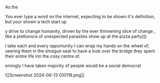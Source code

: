As the 

You ever type a word on the internet, expecting to be shown it's definition, but your shown a tech start up

y drive to change humanity, driven by the ever thinnening slice of change , like a plethorora of unexpected parasites show up at the pizza party]()

I take each and every opportunity I can wrap my hands on the wheel of, veering them in the shotgun seat to have a look over the bridge they spent their entire life inn the cosy centre of.

emingly I have taken  majority of people would be a social democrat


![[Screenshot 2024-06-13 010118.png]]